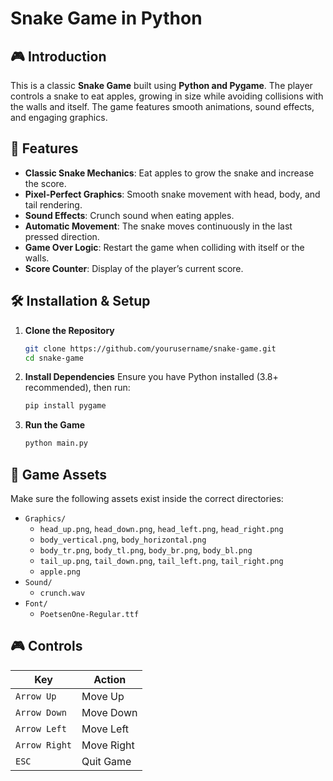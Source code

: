 # Snake Game in Python

## 🎮 Introduction

This is a classic **Snake Game** built using **Python and Pygame**. The player controls a snake to eat apples, growing in size while avoiding collisions with the walls and itself. The game features smooth animations, sound effects, and engaging graphics.

## 🚀 Features

- **Classic Snake Mechanics**: Eat apples to grow the snake and increase the score.
- **Pixel-Perfect Graphics**: Smooth snake movement with head, body, and tail rendering.
- **Sound Effects**: Crunch sound when eating apples.
- **Automatic Movement**: The snake moves continuously in the last pressed direction.
- **Game Over Logic**: Restart the game when colliding with itself or the walls.
- **Score Counter**: Display of the player’s current score.

## 🛠️ Installation & Setup

1. **Clone the Repository**
   ```sh
   git clone https://github.com/yourusername/snake-game.git
   cd snake-game
   ```
2. **Install Dependencies**
   Ensure you have Python installed (3.8+ recommended), then run:
   ```sh
   pip install pygame
   ```
3. **Run the Game**
   ```sh
   python main.py
   ```

## 🎨 Game Assets

Make sure the following assets exist inside the correct directories:

- `Graphics/`
  - `head_up.png`, `head_down.png`, `head_left.png`, `head_right.png`
  - `body_vertical.png`, `body_horizontal.png`
  - `body_tr.png`, `body_tl.png`, `body_br.png`, `body_bl.png`
  - `tail_up.png`, `tail_down.png`, `tail_left.png`, `tail_right.png`
  - `apple.png`
- `Sound/`
  - `crunch.wav`
- `Font/`
  - `PoetsenOne-Regular.ttf`

## 🎮 Controls

| Key           | Action     |
| ------------- | ---------- |
| `Arrow Up`    | Move Up    |
| `Arrow Down`  | Move Down  |
| `Arrow Left`  | Move Left  |
| `Arrow Right` | Move Right |
| `ESC`         | Quit Game  |



